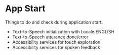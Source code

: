 # App Start

Things to do and check during application start:

 - Text-to-Speech initialization with Locale.ENGLISH 
 - Text-to-Speech utterance done/error
 - Accessibility services for touch exploration
 - Accessibility services for spoken feedback

